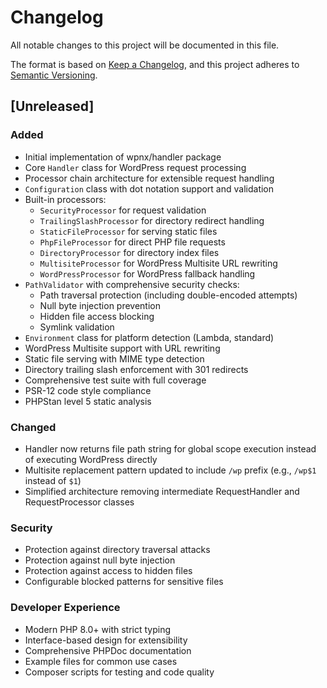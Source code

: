 # Changelog

All notable changes to this project will be documented in this file.

The format is based on [Keep a Changelog](https://keepachangelog.com/en/1.0.0/),
and this project adheres to [Semantic Versioning](https://semver.org/spec/v2.0.0.html).

## [Unreleased]

### Added
- Initial implementation of wpnx/handler package
- Core `Handler` class for WordPress request processing
- Processor chain architecture for extensible request handling
- `Configuration` class with dot notation support and validation
- Built-in processors:
  - `SecurityProcessor` for request validation
  - `TrailingSlashProcessor` for directory redirect handling
  - `StaticFileProcessor` for serving static files
  - `PhpFileProcessor` for direct PHP file requests
  - `DirectoryProcessor` for directory index files
  - `MultisiteProcessor` for WordPress Multisite URL rewriting
  - `WordPressProcessor` for WordPress fallback handling
- `PathValidator` with comprehensive security checks:
  - Path traversal protection (including double-encoded attempts)
  - Null byte injection prevention
  - Hidden file access blocking
  - Symlink validation
- `Environment` class for platform detection (Lambda, standard)
- WordPress Multisite support with URL rewriting
- Static file serving with MIME type detection
- Directory trailing slash enforcement with 301 redirects
- Comprehensive test suite with full coverage
- PSR-12 code style compliance
- PHPStan level 5 static analysis

### Changed
- Handler now returns file path string for global scope execution instead of executing WordPress directly
- Multisite replacement pattern updated to include `/wp` prefix (e.g., `/wp$1` instead of `$1`)
- Simplified architecture removing intermediate RequestHandler and RequestProcessor classes

### Security
- Protection against directory traversal attacks
- Protection against null byte injection
- Protection against access to hidden files
- Configurable blocked patterns for sensitive files

### Developer Experience
- Modern PHP 8.0+ with strict typing
- Interface-based design for extensibility
- Comprehensive PHPDoc documentation
- Example files for common use cases
- Composer scripts for testing and code quality
